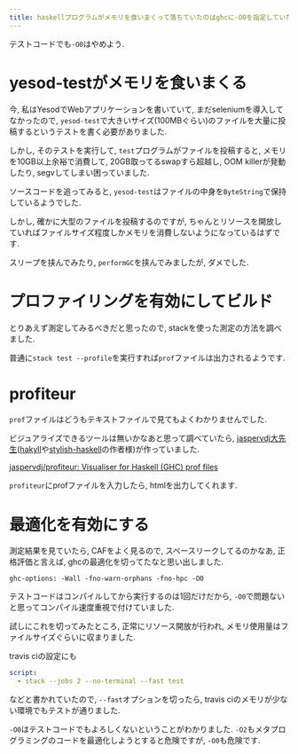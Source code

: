 ```yaml
---
title: haskellプログラムがメモリを食いまくって落ちていたのはghcに-O0を指定していたからだった
---
```


テストコードでも`-O0`はやめよう.

# yesod-testがメモリを食いまくる

今,
私はYesodでWebアプリケーションを書いていて,
まだseleniumを導入してなかったので,
`yesod-test`で大きいサイズ(100MBぐらい)のファイルを大量に投稿するというテストを書く必要がありました.

しかし,
そのテストを実行して,
`test`プログラムがファイルを投稿すると,
メモリを10GB以上余裕で消費して,
20GB取ってるswapすら超越し,
OOM killerが発動したり,
segvしてしまい困っていました.

ソースコードを追ってみると,
`yesod-test`はファイルの中身を`ByteString`で保持しているようでした.

しかし,
確かに大型のファイルを投稿するのですが,
ちゃんとリソースを開放していればファイルサイズ程度しかメモリを消費しないようになっているはずです.

スリープを挟んでみたり,
`performGC`を挟んでみましたが,
ダメでした.

# プロファイリングを有効にしてビルド

とりあえず測定してみるべきだと思ったので,
stackを使った測定の方法を調べました.

普通に`stack test --profile`を実行すれば`prof`ファイルは出力されるようです.

# profiteur

`prof`ファイルはどうもテキストファイルで見てもよくわかりませんでした.

ビジュアライズできるツールは無いかなあと思って調べていたら,
[jaspervdj大先生](https://github.com/jaspervdj)([hakyll](https://github.com/jaspervdj/hakyll)や[stylish-haskell](https://github.com/jaspervdj/stylish-haskell)の作者様)が作っていました.

[jaspervdj/profiteur: Visualiser for Haskell (GHC) prof files](https://github.com/jaspervdj/profiteur)

`profiteur`にprofファイルを入力したら,
htmlを出力してくれます.

# 最適化を有効にする

測定結果を見ていたら,
CAFをよく見るので,
スペースリークしてるのかなあ,
正格評価と言えば,
ghcの最適化を切ってたなと思い出しました.

~~~
ghc-options: -Wall -fno-warn-orphans -fno-hpc -O0
~~~

テストコードはコンパイルしてから実行するのは1回だけだから,
`-O0`で問題ないと思ってコンパイル速度重視で付けていました.

試しにこれを切ってみたところ,
正常にリソース開放が行われ,
メモリ使用量はファイルサイズぐらいに収まりました.

travis ciの設定にも

~~~yaml
script:
  - stack --jobs 2 --no-terminal --fast test
~~~

などと書かれていたので,
`--fast`オプションを切ったら,
travis ciのメモリが少ない環境でもテストが通りました.

`-O0`はテストコードでもよろしくないということがわかりました.
`-O2`もメタプログラミングのコードを最適化しようとすると危険ですが,
`-O0`も危険です.
